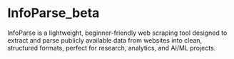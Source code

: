 # InfoParse_beta
InfoParse is a lightweight, beginner-friendly web scraping tool designed to extract and parse publicly available data from websites into clean, structured formats, perfect for research, analytics, and AI/ML projects.
